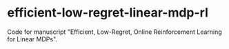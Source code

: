 # efficient-low-regret-linear-mdp-rl
Code for manuscript "Efficient, Low-Regret, Online Reinforcement Learning for Linear MDPs".
